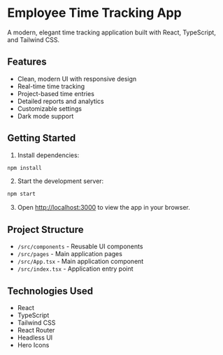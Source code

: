 # Employee Time Tracking App

A modern, elegant time tracking application built with React, TypeScript, and Tailwind CSS.

## Features

- Clean, modern UI with responsive design
- Real-time time tracking
- Project-based time entries
- Detailed reports and analytics
- Customizable settings
- Dark mode support

## Getting Started

1. Install dependencies:
```bash
npm install
```

2. Start the development server:
```bash
npm start
```

3. Open [http://localhost:3000](http://localhost:3000) to view the app in your browser.

## Project Structure

- `/src/components` - Reusable UI components
- `/src/pages` - Main application pages
- `/src/App.tsx` - Main application component
- `/src/index.tsx` - Application entry point

## Technologies Used

- React
- TypeScript
- Tailwind CSS
- React Router
- Headless UI
- Hero Icons
